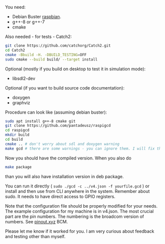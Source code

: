 You need:

* Debian Buster [raspbian](https://www.raspberrypi.org/downloads/raspbian/).
* g++-8 or g++-7
* cmake

Also needed - for tests - Catch2:

```bash
git clone https://github.com/catchorg/Catch2.git
cd Catch2
cmake -Bbuild -H. -DBUILD_TESTING=OFF
sudo cmake --build build/ --target install
```

Optional (mostly if you build on desktop to test it in simulation mode):

* libsdl2-dev

Optional (if you want to build source code documentation):

* doxygen
* graphviz

Procedure can look like (assuming debian buster):

```bash
sudo apt install g++-8 cmake git
git clone https://github.com/pantadeusz/raspigcd
cd raspigcd
mkdir build
cd build
cmake .. # don't worry about sdl and doxygen warning 
make gcd # there are some warnings - you can ignore them. I will fix that later
```

Now you should have the compiled version. When you also do

```bash
make package
```

than you will also have installation version in deb package.

You can run it directly ( ```sudo ./gcd -c ../v4.json -f yourfile.gcd``` ) or install and then use from CLI anywhere in the system. Remember about sudo. It needs to have direct access to GPIO registers.

Note that the configuration file should be properly modified for your needs. The example configuration for my machine is in v4.json. The most crucial part are the pin numbers. The numbering is the broadcom version of numbers. See [pinout.xyz](https://pinout.xyz/) BCM.

Please let me know if it worked for you. I am very curious about feedback and testing other than myself.
